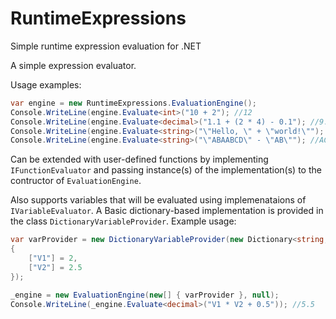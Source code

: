 # RuntimeExpressions
Simple runtime expression evaluation for .NET

A simple expression evaluator.

Usage examples:
```cs
var engine = new RuntimeExpressions.EvaluationEngine();
Console.WriteLine(engine.Evaluate<int>("10 + 2"); //12
Console.WriteLine(engine.Evaluate<decimal>("1.1 + (2 * 4) - 0.1"); //9.0
Console.WriteLine(engine.Evaluate<string>("\"Hello, \" + \"world!\""); //Hello, world!
Console.WriteLine(engine.Evaluate<string>("\"ABAABCD\" - \"AB\""); //ACD
```

Can be extended with user-defined functions by implementing `IFunctionEvaluator` and passing instance(s) of the implementation(s) to the contructor of `EvaluationEngine`.

Also supports variables that will be evaluated using implemenataions of `IVariableEvaluator`. A Basic dictionary-based implementation is provided in the class `DictionaryVariableProvider`. 
Example usage:
```cs
var varProvider = new DictionaryVariableProvider(new Dictionary<string, object>
{
    ["V1"] = 2,
    ["V2"] = 2.5
});

_engine = new EvaluationEngine(new[] { varProvider }, null);           
Console.WriteLine(_engine.Evaluate<decimal>("V1 * V2 + 0.5")); //5.5
```
